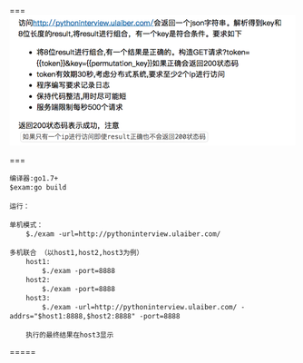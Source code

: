 
===
![设计要求](设计要求.png)

===

	编译器:go1.7+
	$exam:go build
	
	运行：
	
	单机模式：
		$./exam -url=http://pythoninterview.ulaiber.com/
		
	多机联合 （以host1,host2,host3为例）
		host1: 
			$./exam -port=8888
		host2:
			$./exam -port=8888
		host3:
			$./exam -url=http://pythoninterview.ulaiber.com/ -addrs="$host1:8888,$host2:8888" -port=8888
			
		执行的最终结果在host3显示

=====

